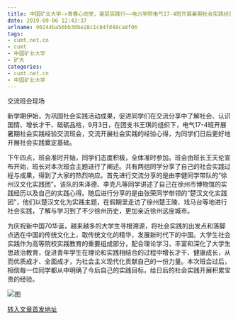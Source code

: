 ```yaml
---
title: 中国矿业大学->青春心向党，基层实践行——电力学院电气17-4班开展暑期社会实践经验交流班会 | cumt.net.cn
date: 2019-09-06 12:43:37
urlname: 90244ba56bb30be28c1c84fd48ca8f06
tags: 
- cumt.net.cn
- cumt
- 中国矿业大学
- 矿大
categories:
- cumt.net.cn
- 中国矿业大学
---
```



交流班会现场

新学期伊始，为巩固社会实践活动成果，促进同学们在交流分享中了解社会、认识国情、增长才干、砥砺品格，9月3日，在团支书王琪的组织下，电气17-4班开展暑期社会实践经验交流班会，交流开展社会实践的经验心得，为同学们日后更好地开展社会实践奠定基础。

下午四点，班会准时开始，同学们态度积极，全体准时参加。班会由班长王天伦宣布开始，班长对本次班会主题进行了阐述。共有两组同学分享了自己的社会实践过程与成果，得到了大家的热烈响应。首先进行交流分享的是由李健同学带队的“徐州汉文化实践团”。该队的朱泽德、李克凡等同学讲述了自己在徐州市博物馆的实践经历以及自己的实践心得。随后进行分享的是由张荣同学带领的“楚汉文化实践团”，他们以楚汉文化为实践主题，在假期里走访了徐州楚王陵、戏马台等地进行社会实践，了解与学习到了不少徐州历史，更加亲近徐州这座城市。

为庆祝新中国70华诞，越来越多的大学生寻根溯源，将社会实践的出发点和落脚点选在中国的传统文化上，取传统文化的精华，发展新时代下的中国。大学生社会实践作为高等院校实践教育的重要组成部分，配合理论学习，丰富和深化了大学生思政治教育，促进青年学生在理论和实践相结合的过程中增长才干、健康成长，从而优质成才、全面成才，为社会主义现代化贡献自己的一份力量。本次班会过后，相信每一位同学都从中明确了今后自己的实践目标，给日后的社会实践开展积累宝贵的经验。



![图](http://xwzx.cumt.edu.cn/_upload/article/images/6e/3a/c1f9744a430781d75896e3d01395/2abbfa44-0ca0-4dc4-ba3a-f948cb9b4134.jpg)

[转入文章首发地址](http://xwzx.cumt.edu.cn/3c/56/c523a539734/page.htm)